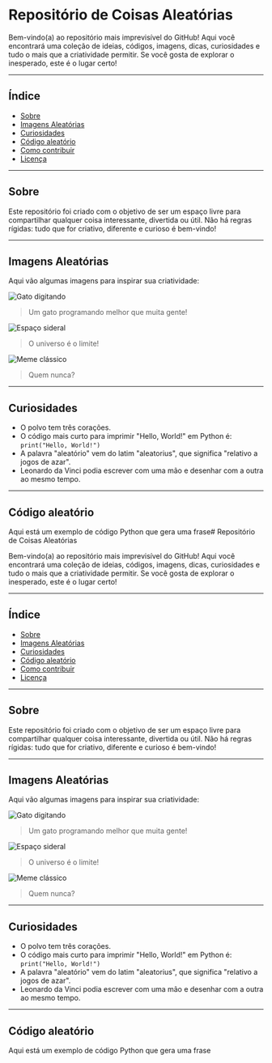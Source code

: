 # Repositório de Coisas Aleatórias

Bem-vindo(a) ao repositório mais imprevisível do GitHub! Aqui você encontrará uma coleção de ideias, códigos, imagens, dicas, curiosidades e tudo o mais que a criatividade permitir. Se você gosta de explorar o inesperado, este é o lugar certo!

---

## Índice

- [Sobre](#sobre)
- [Imagens Aleatórias](#imagens-aleatórias)
- [Curiosidades](#curiosidades)
- [Código aleatório](#código-aleatório)
- [Como contribuir](#como-contribuir)
- [Licença](#licença)

---

## Sobre

Este repositório foi criado com o objetivo de ser um espaço livre para compartilhar qualquer coisa interessante, divertida ou útil. Não há regras rígidas: tudo que for criativo, diferente e curioso é bem-vindo!

---

## Imagens Aleatórias

Aqui vão algumas imagens para inspirar sua criatividade:

![Gato digitando](https://media.giphy.com/media/JIX9t2j0ZTN9S/giphy.gif)
> Um gato programando melhor que muita gente!

![Espaço sideral](https://images.unsplash.com/photo-1462331940025-496dfbfc7564?auto=format&fit=crop&w=800&q=80)
> O universo é o limite!

![Meme clássico](https://i.imgflip.com/30b1gx.jpg)
> Quem nunca?

---

## Curiosidades

- O polvo tem três corações.
- O código mais curto para imprimir "Hello, World!" em Python é: `print("Hello, World!")`
- A palavra "aleatório" vem do latim "aleatorius", que significa "relativo a jogos de azar".
- Leonardo da Vinci podia escrever com uma mão e desenhar com a outra ao mesmo tempo.

---

## Código aleatório

Aqui está um exemplo de código Python que gera uma frase# Repositório de Coisas Aleatórias

Bem-vindo(a) ao repositório mais imprevisível do GitHub! Aqui você encontrará uma coleção de ideias, códigos, imagens, dicas, curiosidades e tudo o mais que a criatividade permitir. Se você gosta de explorar o inesperado, este é o lugar certo!

---

## Índice

- [Sobre](#sobre)
- [Imagens Aleatórias](#imagens-aleatórias)
- [Curiosidades](#curiosidades)
- [Código aleatório](#código-aleatório)
- [Como contribuir](#como-contribuir)
- [Licença](#licença)

---

## Sobre

Este repositório foi criado com o objetivo de ser um espaço livre para compartilhar qualquer coisa interessante, divertida ou útil. Não há regras rígidas: tudo que for criativo, diferente e curioso é bem-vindo!

---

## Imagens Aleatórias

Aqui vão algumas imagens para inspirar sua criatividade:

![Gato digitando](https://media.giphy.com/media/JIX9t2j0ZTN9S/giphy.gif)
> Um gato programando melhor que muita gente!

![Espaço sideral](https://images.unsplash.com/photo-1462331940025-496dfbfc7564?auto=format&fit=crop&w=800&q=80)
> O universo é o limite!

![Meme clássico](https://i.imgflip.com/30b1gx.jpg)
> Quem nunca?

---

## Curiosidades

- O polvo tem três corações.
- O código mais curto para imprimir "Hello, World!" em Python é: `print("Hello, World!")`
- A palavra "aleatório" vem do latim "aleatorius", que significa "relativo a jogos de azar".
- Leonardo da Vinci podia escrever com uma mão e desenhar com a outra ao mesmo tempo.

---

## Código aleatório

Aqui está um exemplo de código Python que gera uma frase
